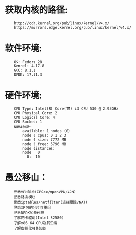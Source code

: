 # 获取内核的路径:
        http://cdn.kernel.org/pub/linux/kernel/v4.x/
        https://mirrors.edge.kernel.org/pub/linux/kernel/v4.x/

# 软件环境:
        OS: Fedora 28
        Kenrel: 4.17.8
        GCC: 8.1.1
        DPDK: 17.11.3

# 硬件环境:
        CPU Type: Intel(R) Core(TM) i3 CPU 530 @ 2.93GHz
        CPU Physical Core: 2
        CPU Logical Core: 4
        CPU Socket: 1
        NUMA参数:
            available: 1 nodes (0)
            node 0 cpus: 0 1 2 3
            node 0 size: 7772 MB
            node 0 free: 5796 MB
            node distances:
            node   0
              0:  10

# 愚公移山：
        熟悉VPN架构(IPSec/OpenVPN/N2N)
        熟悉路由模块
        熟悉iptables/netfilter(连接跟踪/NAT)
        熟悉IP包的分片与重组
        熟悉DPDK的源代码
        了解网卡驱动(Intel 82580)
        了解x86_64 CPU及其汇编
        了解虚拟化相关知识


